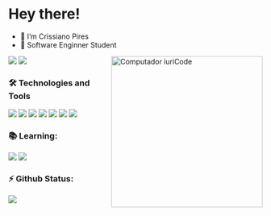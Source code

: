 # Hey there!
- 👋 I’m Crissiano Pires 
- 🦄 Software Enginner Student

<img src="https://raw.githubusercontent.com/MicaelliMedeiros/micaellimedeiros/master/image/computer-illustration.png" min-width="100px" max-width="100px" width="300px" align="right" alt="Computador iuriCode">

<p align="left">
  <a href="mailto:crissianopiress@gmail.com" alt="Gmail">
  <img src="https://img.shields.io/badge/-Gmail-FF0000?style=flat-square&labelColor=FF0000&logo=gmail&logoColor=white&link=crissianopiress@gmail.com" /></a>

  <a href="https://www.linkedin.com/in/crissiano-pires-a3b1881b2/" alt="Linkedin">
  <img src="https://img.shields.io/badge/-Linkedin-0e76a8?style=flat-square&logo=Linkedin&logoColor=white&link=https://www.linkedin.com/in/crissiano-pires-a3b1881b2/" /></a>
</p>  

<h3 align="left"> 🛠️ Technologies and Tools</h3>

![](https://img.shields.io/badge/Python-3776AB?style=for-the-badge&logo=python&logoColor=white)
![](https://img.shields.io/badge/Java-ED8B00?style=for-the-badge&logo=java&logoColor=white)
![](https://img.shields.io/badge/JavaScript-323330?style=for-the-badge&logo=javascript&logoColor=F7DF1E)
![](https://img.shields.io/badge/HTML5-E34F26?style=for-the-badge&logo=html5&logoColor=white)
![](https://img.shields.io/badge/CSS3-1572B6?style=for-the-badge&logo=css3&logoColor=white)
![](https://img.shields.io/badge/MySQL-005C84?style=for-the-badge&logo=mysql&logoColor=white)
![](https://img.shields.io/badge/Spring_Boot-F2F4F9?style=for-the-badge&logo=spring-boot)

<h3 align="left"> 📚 Learning:</h3>

![](https://img.shields.io/badge/Hibernate-59666C?style=for-the-badge&logo=Hibernate&logoColor=white)
![](https://img.shields.io/badge/Junit5-25A162?style=for-the-badge&logo=junit5&logoColor=white)

<h3 align="left"> ⚡ Github Status:</h3>

<a href="https://github.com/crissipires/github-readme-stats">
  <img align="center" src="https://github-readme-stats.vercel.app/api?          username=crissipires&show_icons=true&theme=radical&count_private=true&hide=prs&include_all_commits=true" />
</a>
